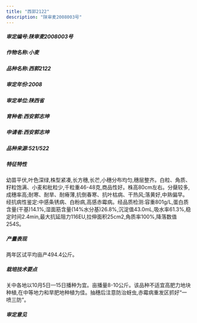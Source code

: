 ```yaml
---
title: "西郭2122"
description: "陕审麦2008003号"
---
```

##### 审定编号:陕审麦2008003号

##### 作物名称:小麦

##### 品种名称:西郭2122

##### 审定年份:2008

##### 审定单位:陕西省

##### 育种者:西安郭志坤

##### 申请者:西安郭志坤

##### 品种来源:521/522

##### 特征特性
幼苗平伏,叶色深绿,株型紧凑,长方穗,长芒,小穗分布均匀,穗层整齐。白粒、角质、籽粒饱满、小麦和秕粒少,千粒重46-48克,商品性好。株高80cm左右。分蘖较多,成穗率高;耐寒、耐旱、耐瘠薄,抗倒春寒、抗叶枯病、干热风;落黄好,中熟偏早。经抗病性鉴定:中感条锈病、白粉病,高感赤霉病。经品质检测:容重801g/L,蛋白质含量(干基)14.1%,湿面筋含量(14%水分基)26.8%,沉淀值43.0mL,吸水率61.3%,稳定时间2.4min,最大抗延阻力116EU,拉伸面积25cm2,角质率100%,降落数值254S。

##### 产量表现
两年区试平均亩产494.4公斤。

##### 栽培技术要点
关中各地以10月5日—15日播种为宜。亩播量8-10公斤。该品种不适宜高肥力地块种植,在中等地力和旱肥地种植为佳。抽穗后注意防治蚜虫,赤霉病重发区抓好“一喷三防”。

##### 审定意见

